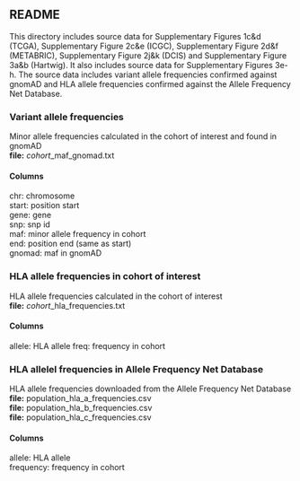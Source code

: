 ## README
This directory includes source data for Supplementary Figures 1c&d (TCGA), Supplementary Figure 2c&e (ICGC), Supplementary Figure 2d&f (METABRIC), Supplementary Figure 2j&k (DCIS) and Supplementary Figure 3a&b (Hartwig). It also includes source data for Supplementary Figures 3e-h. The source data includes variant allele frequencies confirmed against gnomAD and HLA allele frequencies confirmed against the Allele Frequency Net Database.

### Variant allele frequencies 
Minor allele frequencies calculated in the cohort of interest and found in gnomAD\
**file:** *cohort*_maf_gnomad.txt

#### Columns
chr: chromosome\
start: position start\
gene: gene\
snp: snp id\
maf: minor allele frequency in cohort\
end: position end (same as start)\
gnomad: maf in gnomAD

### HLA allele frequencies in cohort of interest
HLA allele frequencies calculated in the cohort of interest\
**file:** *cohort*_hla_frequencies.txt

#### Columns
allele: HLA allele
freq: frequency in cohort

### HLA allelel frequencies in Allele Frequency Net Database
HLA allele frequencies downloaded from the Allele Frequency Net Database\
**file:** population_hla_a_frequencies.csv\
**file:** population_hla_b_frequencies.csv\
**file:** population_hla_c_frequencies.csv

#### Columns
allele: HLA allele\
frequency: frequency in cohort
